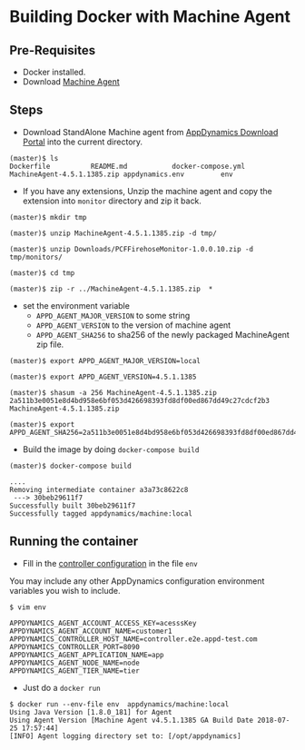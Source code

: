 # Building Docker with Machine Agent

## Pre-Requisites

- Docker installed.
- Download [Machine Agent](https://download.appdynamics.com/download/#version=&apm=machine&os=linux)


## Steps


- Download StandAlone Machine agent from [AppDynamics Download Portal](https://download.appdynamics.com/download/#version=&apm=machine&os=linux) into the current directory. 

```
(master)$ ls
Dockerfile			README.md			docker-compose.yml
MachineAgent-4.5.1.1385.zip	appdynamics.env			env

```

- If you have any extensions, Unzip the machine agent and copy the extension into `monitor` directory and zip it back.

```
(master)$ mkdir tmp

(master)$ unzip MachineAgent-4.5.1.1385.zip -d tmp/

(master)$ unzip Downloads/PCFFirehoseMonitor-1.0.0.10.zip -d tmp/monitors/

(master)$ cd tmp

(master)$ zip -r ../MachineAgent-4.5.1.1385.zip  *

```


- set the environment variable 
  -  `APPD_AGENT_MAJOR_VERSION` to some string 
  -  `APPD_AGENT_VERSION` to the version of machine agent 
  -  `APPD_AGENT_SHA256` to sha256 of the newly packaged MachineAgent zip file.
  
```
(master)$ export APPD_AGENT_MAJOR_VERSION=local

(master)$ export APPD_AGENT_VERSION=4.5.1.1385

(master)$ shasum -a 256 MachineAgent-4.5.1.1385.zip 
2a511b3e0051e8d4bd958e6bf053d426698393fd8df00ed867dd49c27cdcf2b3  MachineAgent-4.5.1.1385.zip

(master)$ export APPD_AGENT_SHA256=2a511b3e0051e8d4bd958e6bf053d426698393fd8df00ed867dd49c27cdcf2b3

```

- Build the image by doing `docker-compose build`

```
(master)$ docker-compose build

....
Removing intermediate container a3a73c8622c8
 ---> 30beb29611f7
Successfully built 30beb29611f7
Successfully tagged appdynamics/machine:local

```


## Running the container

- Fill in the [controller configuration](https://docs.appdynamics.com/display/PRO45/Standalone+Machine+Agent+Configuration+Properties) in the file `env`

You may include any other AppDynamics configuration environment variables you wish to include.  


```
$ vim env 

APPDYNAMICS_AGENT_ACCOUNT_ACCESS_KEY=acesssKey
APPDYNAMICS_AGENT_ACCOUNT_NAME=customer1
APPDYNAMICS_CONTROLLER_HOST_NAME=controller.e2e.appd-test.com
APPDYNAMICS_CONTROLLER_PORT=8090
APPDYNAMICS_AGENT_APPLICATION_NAME=app
APPDYNAMICS_AGENT_NODE_NAME=node
APPDYNAMICS_AGENT_TIER_NAME=tier

```



- Just do a `docker run`

```
$ docker run --env-file env  appdynamics/machine:local 
Using Java Version [1.8.0_181] for Agent
Using Agent Version [Machine Agent v4.5.1.1385 GA Build Date 2018-07-25 17:57:44]
[INFO] Agent logging directory set to: [/opt/appdynamics]

```
